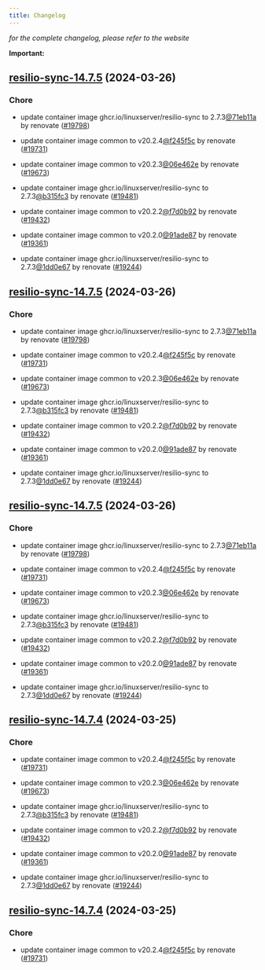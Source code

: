 ```yaml
---
title: Changelog
---
```



*for the complete changelog, please refer to the website*

**Important:**


## [resilio-sync-14.7.5](https://github.com/truecharts/charts/compare/resilio-sync-14.6.0...resilio-sync-14.7.5) (2024-03-26)

### Chore



- update container image ghcr.io/linuxserver/resilio-sync to 2.7.3[@71eb11a](https://github.com/71eb11a) by renovate ([#19798](https://github.com/truecharts/charts/issues/19798))

- update container image common to v20.2.4[@f245f5c](https://github.com/f245f5c) by renovate ([#19731](https://github.com/truecharts/charts/issues/19731))

- update container image common to v20.2.3[@06e462e](https://github.com/06e462e) by renovate ([#19673](https://github.com/truecharts/charts/issues/19673))

- update container image ghcr.io/linuxserver/resilio-sync to 2.7.3[@b315fc3](https://github.com/b315fc3) by renovate ([#19481](https://github.com/truecharts/charts/issues/19481))

- update container image common to v20.2.2[@f7d0b92](https://github.com/f7d0b92) by renovate ([#19432](https://github.com/truecharts/charts/issues/19432))

- update container image common to v20.2.0[@91ade87](https://github.com/91ade87) by renovate ([#19361](https://github.com/truecharts/charts/issues/19361))

- update container image ghcr.io/linuxserver/resilio-sync to 2.7.3[@1dd0e67](https://github.com/1dd0e67) by renovate ([#19244](https://github.com/truecharts/charts/issues/19244))


## [resilio-sync-14.7.5](https://github.com/truecharts/charts/compare/resilio-sync-14.6.0...resilio-sync-14.7.5) (2024-03-26)

### Chore



- update container image ghcr.io/linuxserver/resilio-sync to 2.7.3[@71eb11a](https://github.com/71eb11a) by renovate ([#19798](https://github.com/truecharts/charts/issues/19798))

- update container image common to v20.2.4[@f245f5c](https://github.com/f245f5c) by renovate ([#19731](https://github.com/truecharts/charts/issues/19731))

- update container image common to v20.2.3[@06e462e](https://github.com/06e462e) by renovate ([#19673](https://github.com/truecharts/charts/issues/19673))

- update container image ghcr.io/linuxserver/resilio-sync to 2.7.3[@b315fc3](https://github.com/b315fc3) by renovate ([#19481](https://github.com/truecharts/charts/issues/19481))

- update container image common to v20.2.2[@f7d0b92](https://github.com/f7d0b92) by renovate ([#19432](https://github.com/truecharts/charts/issues/19432))

- update container image common to v20.2.0[@91ade87](https://github.com/91ade87) by renovate ([#19361](https://github.com/truecharts/charts/issues/19361))

- update container image ghcr.io/linuxserver/resilio-sync to 2.7.3[@1dd0e67](https://github.com/1dd0e67) by renovate ([#19244](https://github.com/truecharts/charts/issues/19244))


## [resilio-sync-14.7.5](https://github.com/truecharts/charts/compare/resilio-sync-14.6.0...resilio-sync-14.7.5) (2024-03-26)

### Chore



- update container image ghcr.io/linuxserver/resilio-sync to 2.7.3[@71eb11a](https://github.com/71eb11a) by renovate ([#19798](https://github.com/truecharts/charts/issues/19798))

- update container image common to v20.2.4[@f245f5c](https://github.com/f245f5c) by renovate ([#19731](https://github.com/truecharts/charts/issues/19731))

- update container image common to v20.2.3[@06e462e](https://github.com/06e462e) by renovate ([#19673](https://github.com/truecharts/charts/issues/19673))

- update container image ghcr.io/linuxserver/resilio-sync to 2.7.3[@b315fc3](https://github.com/b315fc3) by renovate ([#19481](https://github.com/truecharts/charts/issues/19481))

- update container image common to v20.2.2[@f7d0b92](https://github.com/f7d0b92) by renovate ([#19432](https://github.com/truecharts/charts/issues/19432))

- update container image common to v20.2.0[@91ade87](https://github.com/91ade87) by renovate ([#19361](https://github.com/truecharts/charts/issues/19361))

- update container image ghcr.io/linuxserver/resilio-sync to 2.7.3[@1dd0e67](https://github.com/1dd0e67) by renovate ([#19244](https://github.com/truecharts/charts/issues/19244))


## [resilio-sync-14.7.4](https://github.com/truecharts/charts/compare/resilio-sync-14.6.0...resilio-sync-14.7.4) (2024-03-25)

### Chore



- update container image common to v20.2.4[@f245f5c](https://github.com/f245f5c) by renovate ([#19731](https://github.com/truecharts/charts/issues/19731))

- update container image common to v20.2.3[@06e462e](https://github.com/06e462e) by renovate ([#19673](https://github.com/truecharts/charts/issues/19673))

- update container image ghcr.io/linuxserver/resilio-sync to 2.7.3[@b315fc3](https://github.com/b315fc3) by renovate ([#19481](https://github.com/truecharts/charts/issues/19481))

- update container image common to v20.2.2[@f7d0b92](https://github.com/f7d0b92) by renovate ([#19432](https://github.com/truecharts/charts/issues/19432))

- update container image common to v20.2.0[@91ade87](https://github.com/91ade87) by renovate ([#19361](https://github.com/truecharts/charts/issues/19361))

- update container image ghcr.io/linuxserver/resilio-sync to 2.7.3[@1dd0e67](https://github.com/1dd0e67) by renovate ([#19244](https://github.com/truecharts/charts/issues/19244))


## [resilio-sync-14.7.4](https://github.com/truecharts/charts/compare/resilio-sync-14.6.0...resilio-sync-14.7.4) (2024-03-25)

### Chore



- update container image common to v20.2.4[@f245f5c](https://github.com/f245f5c) by renovate ([#19731](https://github.com/truecharts/charts/issues/19731))
